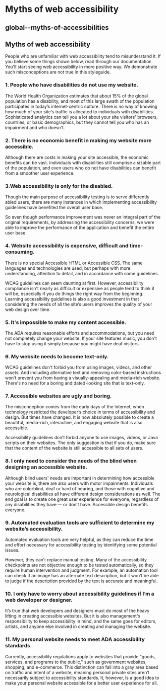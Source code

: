 # Myths of web accessibility

## global--myths-of-accessibilities

## Myths of web accessibility

People who are unfamiliar with web accessibility tend to misunderstand it. If you believe some things shown below, read through our documentation. You'll start seeing web accessibility in more positive way. We demonstrate such misconceptions are not true in this styleguide.

### 1. People who have disabilities do not use my website.

The World Health Organization estimates that about 15% of the global population has a disability, and most of this large swath of the population participates in today’s internet-centric culture. There is no way of knowing how much of your site's traffic is allocated to individuals with disabilities. Sophisticated analytics can tell you a lot about your site visitors' browsers, countries, or basic demographics, but they cannot tell you who has an impairment and who doesn't.

### 2. There is no economic benefit in making my website more accessible.

Although there are costs in making your site accessible, the economic benefits can be vast. Individuals with disabilities still comprise a sizable part of the population, and even users who do not have disabilities can benefit from a smoother user experience.

### 3.Web accessibility is only for the disabled.

Though the main purpose of accessibility testing is to serve differently abled users, there are many instances in which implementing accessibility guidelines have benefited the overall user base.

So even though performance improvement was never an integral part of the original requirements, by addressing the accessibility concerns, we were able to improve the performance of the application and benefit the entire user base.

### 4. Website accessibility is expensive, difficult and time-consuming.

There is no special Accessible HTML or Accessible CSS. The same languages and technologies are used, but perhaps with more understanding, attention to detail, and in accordance with some guidelines.

WCAG guidelines can seem daunting at first. However, accessibility compliance isn't nearly as difficult or expensive as people tend to think it will be, especially if you do things the right way from the beginning. Learning accessibility guidelines is also a good investment in that considering the needs of all the site’s users improves the quality of your web design over time.

### 5. It's impossible to make my content accessible.

The ADA requires reasonable efforts and accommodations, but you need not completely change your website. If your site features music, you don't have to stop using it simply because you might have deaf visitors.

### 6. My website needs to become text-only.

WCAG guidelines don't forbid you from using images, videos, and other assets. And including alternative text and removing color-based instructions won’t prevent you from having a visually-appealing and media-rich website. There's no need for a boring and dated-looking site that is text-only.

### 7. Accessible websites are ugly and boring.

The misconception comes from the early days of the Internet, when technology restricted the developer’s choice in terms of accessibility and design. But times have changed. It is now absolutely possible to create a beautiful, media-rich, interactive, and engaging website that is also accessible.

Accessibility guidelines don’t forbid anyone to use images, videos, or Java scripts on their websites. The only suggestion is that if you do, make sure that the content of the website is still accessible to all sets of users.

### 8. I only need to consider the needs of the blind when designing an accessible website.

Although blind users' needs are important in determining how accessible your website is, there are also users with motor impairments. Individuals who are colorblind, deaf or hard of hearing, and those with cognitive and neurological disabilities all have different design considerations as well. The end goal is to create one great user experience for everyone, regardless of any disabilities they have — or don’t have. Accessible design benefits everyone.

### 9. Automated evaluation tools are sufficient to determine my website’s accessibility.

Automated evaluation tools are very helpful, as they can reduce the time and effort necessary for accessibility testing by identifying some potential issues.

However, they can’t replace manual testing. Many of the accessibility checkpoints are not objective enough to be tested automatically, so they require human intervention and judgment. For example, an automation tool can check if an image has an alternate text description, but it won’t be able to judge if the description provided by the text is accurate and meaningful.

### 10. I only have to worry about accessibility guidelines if I’m a web developer or designer.

It’s true that web developers and designers must do most of the heavy lifting in creating accessible websites. But it is also management's responsibility to keep accessibility in mind, and the same goes for editors, artists, and anyone else involved in creating and managing the website.

### 11. My personal website needs to meet ADA accessibility standards.

Currently, accessibility regulations apply to websites that provide "goods, services, and programs to the public," such as government websites, shopping, and e-commerce. This distinction can fall into a gray area based on traffic and intent of a website, meaning personal private sites aren’t necessarily subject to accessibility standards. It, however, is a good idea to make your personal website accessible for a better user experience for all.

